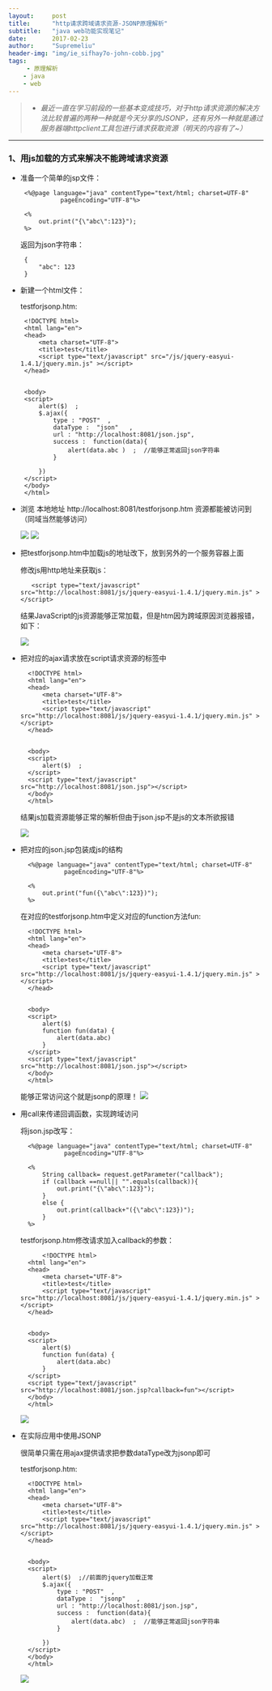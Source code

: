 ```yaml
---
layout:     post
title:      "http请求跨域请求资源-JSONP原理解析"
subtitle:   "java web功能实现笔记"
date:       2017-02-23
author:     "Supremeliu"
header-img: "img/ie_sifhay7o-john-cobb.jpg"
tags:
	 - 原理解析
    - java
    - web
---
```




>* *最近一直在学习前段的一些基本变成技巧，对于http请求资源的解决方法比较普遍的两种一种就是今天分享的JSONP，还有另外一种就是通过服务器端httpclient工具包进行请求获取资源（明天的内容有了~）*


---


###  1、用js加载的方式来解决不能跨域请求资源

*  准备一个简单的jsp文件：

		<%@page language="java" contentType="text/html; charset=UTF-8"
		          pageEncoding="UTF-8"%>
		
		<%
		    out.print("{\"abc\":123}");
		%>
	返回为json字符串：

		{
		    "abc": 123
		}
		
*  新建一个html文件：

	 testforjsonp.htm:
		
		<!DOCTYPE html>
		<html lang="en">
		<head>
		    <meta charset="UTF-8">
		    <title>test</title>
		    <script type="text/javascript" src="/js/jquery-easyui-1.4.1/jquery.min.js" ></script>
		</head>
		
		
		<body>
		<script>
		    alert($)  ;
		    $.ajax({
		        type : "POST"  ,
		        dataType :  "json"   ,
		        url : "http://localhost:8081/json.jsp",
		        success :  function(data){
		            alert(data.abc )  ;  //能够正常返回json字符串
		        }
		
		    })
		</script>
		</body>
		</html>

* 浏览 本地地址 http://localhost:8081/testforjsonp.htm 资源都能被访问到（同域当然能够访问）


	![](https://cl.ly/01303s050J2S/Image%202017-02-24%20at%2001.04.36.png)
	![](https://cl.ly/3F3k1d3A3r0l/Image%202017-02-24%20at%2001.12.56.png)

* 把testforjsonp.htm中加载js的地址改下，放到另外的一个服务容器上面

	修改js用http地址来获取js：
	
		 <script type="text/javascript" src="http://localhost:8081/js/jquery-easyui-1.4.1/jquery.min.js" ></script>
		 
		 
		 
	结果JavaScript的js资源能够正常加载，但是htm因为跨域原因浏览器报错，如下：
	
	![](https://cl.ly/3B0y331d3x3s/Image%202017-02-24%20at%2001.23.25.png)
	
* 把对应的ajax请求放在script请求资源的标签中

		<!DOCTYPE html>
		<html lang="en">
		<head>
		    <meta charset="UTF-8">
		    <title>test</title>
		    <script type="text/javascript" src="http://localhost:8081/js/jquery-easyui-1.4.1/jquery.min.js" ></script>
		</head>
		
		
		<body>
		<script>
		    alert($)  ;
		</script>
		<script type="text/javascript" src="http://localhost:8081/json.jsp"></script>
		</body>
		</html>
		
	结果js加载资源能够正常的解析但由于json.jsp不是js的文本所欲报错
	
	![](https://cl.ly/3o2k313s0S44/Image%202017-02-24%20at%2001.32.42.png)
	
* 把对应的json.jsp包装成js的结构

		<%@page language="java" contentType="text/html; charset=UTF-8"
		          pageEncoding="UTF-8"%>
		
		<%
		    out.print("fun({\"abc\":123})");
		%>
		
	在对应的testforjsonp.htm中定义对应的function方法fun:
	
		<!DOCTYPE html>
		<html lang="en">
		<head>
		    <meta charset="UTF-8">
		    <title>test</title>
		    <script type="text/javascript" src="http://localhost:8081/js/jquery-easyui-1.4.1/jquery.min.js" ></script>
		</head>
		
		
		<body>
		<script>
		    alert($)  
		    function fun(data) {
		        alert(data.abc)
		    }
		</script>
		<script type="text/javascript" src="http://localhost:8081/json.jsp"></script>
		</body>
		</html>
		
	能够正常访问这个就是jsonp的原理！
	![](https://cl.ly/1z1Z0u3b3X36/Image%202017-02-24%20at%2001.41.21.png)
	
* 用call来传递回调函数，实现跨域访问

	将json.jsp改写：
	
		<%@page language="java" contentType="text/html; charset=UTF-8"
		          pageEncoding="UTF-8"%>
		
		<%
		    String callback= request.getParameter("callback");
		    if (callback ==null|| "".equals(callback)){
		        out.print("{\"abc\":123}");
		    }
		    else {
		        out.print(callback+"({\"abc\":123})");
		    }
		%>

	testforjsonp.htm修改请求加入callback的参数：
	
			<!DOCTYPE html>
		<html lang="en">
		<head>
		    <meta charset="UTF-8">
		    <title>test</title>
		    <script type="text/javascript" src="http://localhost:8081/js/jquery-easyui-1.4.1/jquery.min.js" ></script>
		</head>
		
		
		<body>
		<script>
		    alert($)
		    function fun(data) {
		        alert(data.abc)
		    }
		</script>
		<script type="text/javascript" src="http://localhost:8081/json.jsp?callback=fun"></script>
		</body>
		</html>

	
	![](https://cl.ly/1z1Z0u3b3X36/Image%202017-02-24%20at%2001.41.21.png)
	
* 在实际应用中使用JSONP

	很简单只需在用ajax提供请求把参数dataType改为jsonp即可
	
	testforjsonp.htm:
	
		<!DOCTYPE html>
		<html lang="en">
		<head>
		    <meta charset="UTF-8">
		    <title>test</title>
		    <script type="text/javascript" src="http://localhost:8081/js/jquery-easyui-1.4.1/jquery.min.js" ></script>
		</head>
		
		
		<body>
		<script>
		    alert($)  ;//前面的jquery加载正常
		    $.ajax({
		        type : "POST"  ,
		        dataType :  "jsonp"   ,
		        url : "http://localhost:8081/json.jsp",
		        success :  function(data){
		            alert(data.abc)  ;  //能够正常返回json字符串
		        }
		
		    })
		</script>
		</body>
		</html>
	
	![](https://cl.ly/1m313K0W3s3w/Image%202017-02-24%20at%2002.00.49.png)




